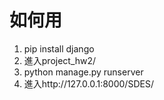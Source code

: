 # 如何用
 1. pip install django
 2. 進入project_hw2/
 3. python manage.py runserver
 4. 進入http://127.0.0.1:8000/SDES/
 
